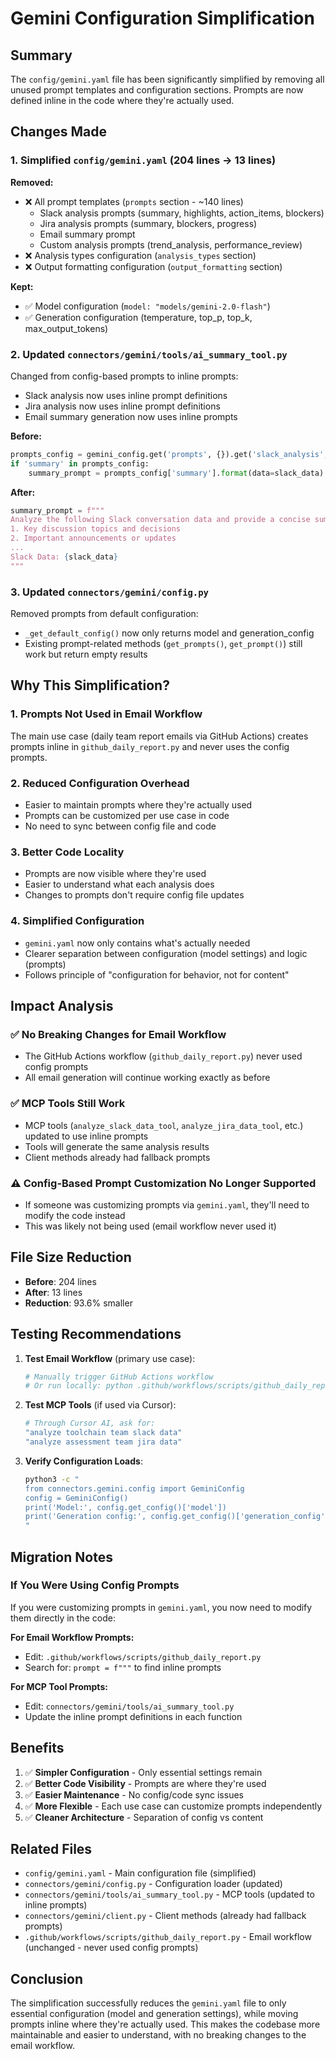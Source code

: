 # Gemini Configuration Simplification

## Summary

The `config/gemini.yaml` file has been significantly simplified by removing all unused prompt templates and configuration sections. Prompts are now defined inline in the code where they're actually used.

## Changes Made

### 1. **Simplified `config/gemini.yaml`** (204 lines → 13 lines)

**Removed:**
- ❌ All prompt templates (`prompts` section - ~140 lines)
  - Slack analysis prompts (summary, highlights, action_items, blockers)
  - Jira analysis prompts (summary, blockers, progress)
  - Email summary prompt
  - Custom analysis prompts (trend_analysis, performance_review)
- ❌ Analysis types configuration (`analysis_types` section)
- ❌ Output formatting configuration (`output_formatting` section)

**Kept:**
- ✅ Model configuration (`model: "models/gemini-2.0-flash"`)
- ✅ Generation configuration (temperature, top_p, top_k, max_output_tokens)

### 2. **Updated `connectors/gemini/tools/ai_summary_tool.py`**

Changed from config-based prompts to inline prompts:
- Slack analysis now uses inline prompt definitions
- Jira analysis now uses inline prompt definitions
- Email summary generation now uses inline prompts

**Before:**
```python
prompts_config = gemini_config.get('prompts', {}).get('slack_analysis', {})
if 'summary' in prompts_config:
    summary_prompt = prompts_config['summary'].format(data=slack_data)
```

**After:**
```python
summary_prompt = f"""
Analyze the following Slack conversation data and provide a concise summary including:
1. Key discussion topics and decisions
2. Important announcements or updates
...
Slack Data: {slack_data}
"""
```

### 3. **Updated `connectors/gemini/config.py`**

Removed prompts from default configuration:
- `_get_default_config()` now only returns model and generation_config
- Existing prompt-related methods (`get_prompts()`, `get_prompt()`) still work but return empty results

## Why This Simplification?

### 1. **Prompts Not Used in Email Workflow**
The main use case (daily team report emails via GitHub Actions) creates prompts inline in `github_daily_report.py` and never uses the config prompts.

### 2. **Reduced Configuration Overhead**
- Easier to maintain prompts where they're actually used
- Prompts can be customized per use case in code
- No need to sync between config file and code

### 3. **Better Code Locality**
- Prompts are now visible where they're used
- Easier to understand what each analysis does
- Changes to prompts don't require config file updates

### 4. **Simplified Configuration**
- `gemini.yaml` now only contains what's actually needed
- Clearer separation between configuration (model settings) and logic (prompts)
- Follows principle of "configuration for behavior, not for content"

## Impact Analysis

### ✅ **No Breaking Changes for Email Workflow**
- The GitHub Actions workflow (`github_daily_report.py`) never used config prompts
- All email generation will continue working exactly as before

### ✅ **MCP Tools Still Work**
- MCP tools (`analyze_slack_data_tool`, `analyze_jira_data_tool`, etc.) updated to use inline prompts
- Tools will generate the same analysis results
- Client methods already had fallback prompts

### ⚠️ **Config-Based Prompt Customization No Longer Supported**
- If someone was customizing prompts via `gemini.yaml`, they'll need to modify the code instead
- This was likely not being used (email workflow never used it)

## File Size Reduction

- **Before**: 204 lines
- **After**: 13 lines
- **Reduction**: 93.6% smaller

## Testing Recommendations

1. **Test Email Workflow** (primary use case):
   ```bash
   # Manually trigger GitHub Actions workflow
   # Or run locally: python .github/workflows/scripts/github_daily_report.py
   ```

2. **Test MCP Tools** (if used via Cursor):
   ```bash
   # Through Cursor AI, ask for:
   "analyze toolchain team slack data"
   "analyze assessment team jira data"
   ```

3. **Verify Configuration Loads**:
   ```bash
   python3 -c "
   from connectors.gemini.config import GeminiConfig
   config = GeminiConfig()
   print('Model:', config.get_config()['model'])
   print('Generation config:', config.get_config()['generation_config'])
   "
   ```

## Migration Notes

### If You Were Using Config Prompts

If you were customizing prompts in `gemini.yaml`, you now need to modify them directly in the code:

**For Email Workflow Prompts:**
- Edit: `.github/workflows/scripts/github_daily_report.py`
- Search for: `prompt = f"""` to find inline prompts

**For MCP Tool Prompts:**
- Edit: `connectors/gemini/tools/ai_summary_tool.py`
- Update the inline prompt definitions in each function

## Benefits

1. ✅ **Simpler Configuration** - Only essential settings remain
2. ✅ **Better Code Visibility** - Prompts are where they're used
3. ✅ **Easier Maintenance** - No config/code sync issues
4. ✅ **More Flexible** - Each use case can customize prompts independently
5. ✅ **Cleaner Architecture** - Separation of config vs content

## Related Files

- `config/gemini.yaml` - Main configuration file (simplified)
- `connectors/gemini/config.py` - Configuration loader (updated)
- `connectors/gemini/tools/ai_summary_tool.py` - MCP tools (updated to inline prompts)
- `connectors/gemini/client.py` - Client methods (already had fallback prompts)
- `.github/workflows/scripts/github_daily_report.py` - Email workflow (unchanged - never used config prompts)

## Conclusion

The simplification successfully reduces the `gemini.yaml` file to only essential configuration (model and generation settings), while moving prompts inline where they're actually used. This makes the codebase more maintainable and easier to understand, with no breaking changes to the email workflow.

